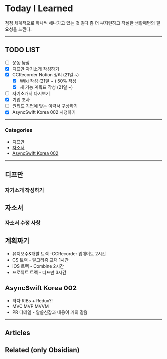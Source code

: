 
# Today I Learned
점점 체계적으로 하나씩 해나가고 있는 것 같다
좀 더 부지런하고 착실한 생활패턴의 필요성을 느낀다.

---

## TODO LIST
- [ ] ~~운동~~ 늦잠
- [x] 디프만 자기소개 작성하기
- [x] CCRecorder Notion 정리 (21일 ~)
	- [x] Wiki 작성 (21일 ~ ) 50% 작성
	- [x] 새 기능 계획표 작성 (21일 ~)
- [ ] 자기소개서 다시보기
- [x] 기업 조사
- [ ] 원티드 기업에 맞는 이력서 구상하기
- [x] AsyncSwift Korea 002 시청하기

---

### Categories
- [디프만](#디프만)
- [자소서](#자소서)
- [AsyncSwift Korea 002](#AsyncSwift)

---

## 디프만
### 자기소개 작성하기

## 자소서
### 자소서 수정 사항 

## 계획짜기
* 유지보수&개발 트랙 -CCRecorder 업데이트 2시간
* CS 트랙 - 알고리즘 교재 1시간
* iOS 트랙 - Combine 2시간
* 프로젝트 트랙 - 디프만 3시간

## AsyncSwift Korea 002
* 타다 RIBs + Redux?!
* MVC MVP MVVM 
* PR 디테일 - 알쓸신잡과 내용이 거의 같음

---

## Articles

## Related (only Obsidian)